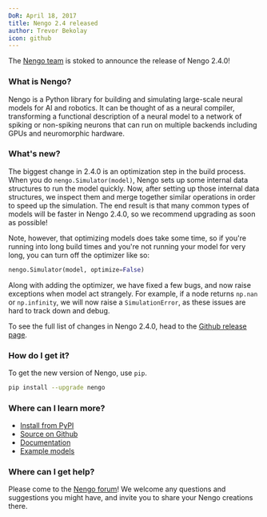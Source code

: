 ```yaml
---
DoR: April 18, 2017
title: Nengo 2.4 released
author: Trevor Bekolay
icon: github
---
```


The [Nengo team](https://github.com/nengo/nengo/blob/master/CONTRIBUTORS.rst)
is stoked to announce the release of Nengo 2.4.0!

### What is Nengo?

Nengo is a Python library for building and simulating
large-scale neural models for AI and robotics.
It can be thought of as a neural compiler,
transforming a functional description of a neural model
to a network of spiking or non-spiking neurons
that can run on multiple backends
including GPUs and neuromorphic hardware.

### What's new?

The biggest change in 2.4.0 is an optimization step
in the build process.
When you do `nengo.Simulator(model)`,
Nengo sets up some internal data structures
to run the model quickly.
Now, after setting up those internal data structures,
we inspect them and merge together similar operations
in order to speed up the simulation.
The end result is that many common types of models
will be faster in Nengo 2.4.0,
so we recommend upgrading as soon as possible!

Note, however, that optimizing models
does take some time,
so if you're running into long build times
and you're not running your model for very long,
you can turn off the optimizer like so:

```python
nengo.Simulator(model, optimize=False)
```

Along with adding the optimizer,
we have fixed a few bugs,
and now raise exceptions when
model act strangely.
For example, if a node returns
`np.nan` or `np.infinity`,
we will now raise a `SimulationError`,
as these issues are hard to track down and debug.

To see the full list of changes in Nengo 2.4.0, head to the
[Github release page](https://github.com/nengo/nengo/releases/tag/v2.4.0).

### How do I get it?

To get the new version of Nengo, use `pip`.

```bash
pip install --upgrade nengo
```

### Where can I learn more?

- [Install from PyPI](https://pypi.python.org/pypi/nengo)
- [Source on Github](https://github.com/nengo/nengo)
- [Documentation](https://www.nengo.ai/nengo/)
- [Example models](https://www.nengo.ai/nengo/examples.html)

### Where can I get help?

Please come to the [Nengo forum](https://forum.nengo.ai/)!
We welcome any questions and suggestions you might have,
and invite you to share your Nengo creations there.
